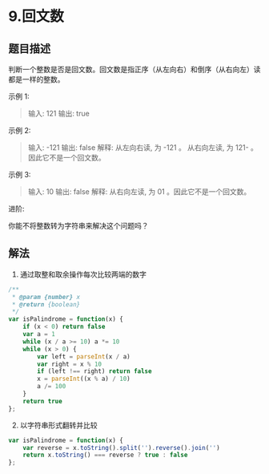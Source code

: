 # 9.回文数
## 题目描述
判断一个整数是否是回文数。回文数是指正序（从左向右）和倒序（从右向左）读都是一样的整数。

示例 1:

> 输入: 121
> 输出: true

示例 2:

> 输入: -121
> 输出: false
> 解释: 从左向右读, 为 -121 。 从右向左读, 为 121- 。因此它不是一个回文数。

示例 3:

> 输入: 10
> 输出: false
> 解释: 从右向左读, 为 01 。因此它不是一个回文数。

进阶:

你能不将整数转为字符串来解决这个问题吗？

## 解法
1. 通过取整和取余操作每次比较两端的数字
```javascript
/**
 * @param {number} x
 * @return {boolean}
 */
var isPalindrome = function(x) {
    if (x < 0) return false
    var a = 1
    while (x / a >= 10) a *= 10
    while (x > 0) {
        var left = parseInt(x / a)
        var right = x % 10
        if (left !== right) return false
        x = parseInt((x % a) / 10)
        a /= 100
    }
    return true
};
```
2. 以字符串形式翻转并比较
```javascript
var isPalindrome = function(x) {
    var reverse = x.toString().split('').reverse().join('')
    return x.toString() === reverse ? true : false
};
```